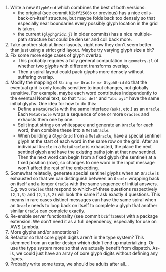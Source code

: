 1. Write a new `GlyphGrid` which combines the best of both versions:
    * the original (see commit `b2bff2566b` or previous) has a nice coils-back-on-itself
    structure, but maybe folds back too densely so that especially near boundaries
    every possibly glyph location in the grid is taken.
    * the current (`glyphgrid2.jl` in older commits) has a nice multiple-path structure
    but could be denser and coil back more.
2. Take another stab at linear layouts, right now they don't seem better than just
using a strict grid layout. Maybe try varying glyph size a bit?
3. Fix some more edge cases of glyph overlap.
    * This probably requires a fully general computation in `geometry.jl` of whether
    two glyphs with different transforms overlap.
    * Then a spiral layout could pack glyphs more densely without suffering overlap.
4. Modify the mapping of `String => Oracle => GlyphGrid` so that the eventual
    grid is only locally sensitive to input changes, not globally sensitive. For example,
    maybe each word contributes independently to the eventual Nomai text, so that
    `"abc def"` and `"abc xyz"` have the same initial glyphs. One idea for how to do this:
    * Define a `MetaOracle` with the same interface (`ask!`, etc.) as an `Oracle`. Each
    `MetaOracle` wraps a sequence of one or more `Oracles` and exhausts them one by one.
    * Split input strings on whitespace and generate an `Oracle` for each word, then
    combine these into a `MetaOracle`.
    * When building a `GlyphGrid` from a `MetaOracle`, have a special sentinel glyph
    at the start of each word in the same row on the grid. After an individual
    `Oracle` in a `MetaOracle` is exhausted, the place the next sentinel glyph
    and have the existing paths join at that new sentinel. Then the next word can
    begin from a fixed glyph (the sentinel) at a fixed position (row), so changes
    to one word in the input message won't affect the rest of the embedding.
5. Somewhat relatedly, generate special sentinel glyphs when an `Oracle` is exhausted so
    that we can distinguish between an `Oracle` wrapping back on itself and a longer
    `Oracle` with the same sequence of initial answers. E.g. two `Oracles` that respond to
    which-of-three questions respectively `(2,1,3)` and `(2,1,3,2)` will look the same if
    ask exactly 4 questions. This means in rare cases distinct messages can have the same
    spiral when an `Oracle` needs to loop back on itself to complete a glyph that another
    similar `Oracle` can complete exactly.
6. Re-enable server functionality (see commit `b2bff2566b`) with a package extension.
We don't need it as a full dependency, especially for use on AWS Lambda.
7. More glyphs and/or annotations?
8. Refactor so that core glyph digits aren't in the type system? This stemmed from an
    earlier design which didn't end up materializing. Or use the type system more so
    that we actually benefit from dispatch. As-is, we could just have an array of
    core glyph digits without defining any types.
9. Probably write some tests, we should be adults after all...
